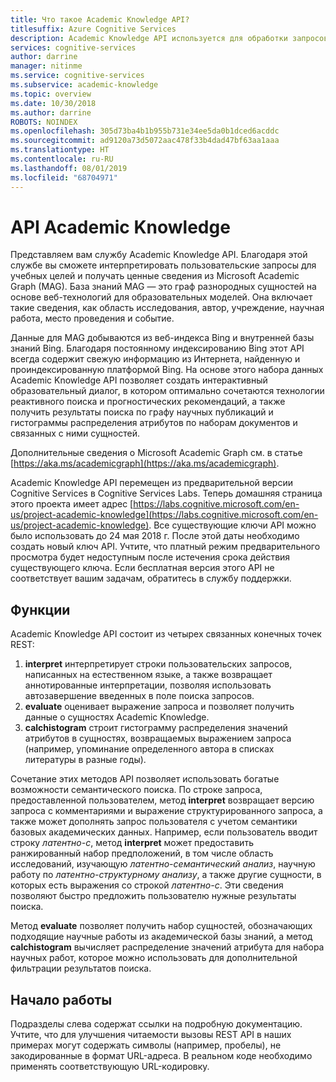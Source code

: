 ```yaml
---
title: Что такое Academic Knowledge API?
titlesuffix: Azure Cognitive Services
description: Academic Knowledge API используется для обработки запросов пользователей и получения подробных сведений из службы Academic Graph.
services: cognitive-services
author: darrine
manager: nitinme
ms.service: cognitive-services
ms.subservice: academic-knowledge
ms.topic: overview
ms.date: 10/30/2018
ms.author: darrine
ROBOTS: NOINDEX
ms.openlocfilehash: 305d73ba4b1b955b731e34ee5da0b1dced6acddc
ms.sourcegitcommit: ad9120a73d5072aac478f33b4dad47bf63aa1aaa
ms.translationtype: HT
ms.contentlocale: ru-RU
ms.lasthandoff: 08/01/2019
ms.locfileid: "68704971"
---
```

# <a name="academic-knowledge-api"></a>API Academic Knowledge

Представляем вам службу Academic Knowledge API. Благодаря этой службе вы сможете интерпретировать пользовательские запросы для учебных целей и получать ценные сведения из Microsoft Academic Graph (MAG). База знаний MAG — это граф разнородных сущностей на основе веб-технологий для образовательных моделей. Она включает такие сведения, как область исследования, автор, учреждение, научная работа, место проведения и событие. 

Данные для MAG добываются из веб-индекса Bing и внутренней базы знаний Bing. Благодаря постоянному индексированию Bing этот API всегда содержит свежую информацию из Интернета, найденную и проиндексированную платформой Bing. На основе этого набора данных Academic Knowledge API позволяет создать интерактивный образовательный диалог, в котором оптимально сочетаются технологии реактивного поиска и прогностических рекомендаций, а также получить результаты поиска по графу научных публикаций и гистограммы распределения атрибутов по наборам документов и связанных с ними сущностей.

Дополнительные сведения о Microsoft Academic Graph см. в статье [https://aka.ms/academicgraph](https://aka.ms/academicgraph).

Academic Knowledge API перемещен из предварительной версии Cognitive Services в Cognitive Services Labs. Теперь домашняя страница этого проекта имеет адрес [https://labs.cognitive.microsoft.com/en-us/project-academic-knowledge](https://labs.cognitive.microsoft.com/en-us/project-academic-knowledge). Все существующие ключи API можно было использовать до 24 мая 2018 г. После этой даты необходимо создать новый ключ API. Учтите, что платный режим предварительного просмотра будет недоступным после истечения срока действия существующего ключа. Если бесплатная версия этого API не соответствует вашим задачам, обратитесь в службу поддержки. 

## <a name="features"></a>Функции
Academic Knowledge API состоит из четырех связанных конечных точек REST:  
  1. **interpret** интерпретирует строки пользовательских запросов, написанных на естественном языке, а также возвращает аннотированные интерпретации, позволяя использовать автозавершение введенных в поле поиска запросов.  
  2. **evaluate** оценивает выражение запроса и позволяет получить данные о сущностях Academic Knowledge.  
  3. **calchistogram** строит гистограмму распределения значений атрибутов в сущностях, возвращаемых выражением запроса (например, упоминание определенного автора в списках литературы в разные годы).  
  
Сочетание этих методов API позволяет использовать богатые возможности семантического поиска. По строке запроса, предоставленной пользователем, метод **interpret** возвращает версию запроса с комментариями и выражение структурированного запроса, а также может дополнять запрос пользователя с учетом семантики базовых академических данных. Например, если пользователь вводит строку *латентно-с*, метод **interpret** может предоставить ранжированный набор предположений, в том числе область исследований, изучающую *латентно-семантический анализ*, научную работу по *латентно-структурному анализу*, а также другие сущности, в которых есть выражения со строкой *латентно-с*. Эти сведения позволяют быстро предложить пользователю нужные результаты поиска.

Метод **evaluate** позволяет получить набор сущностей, обозначающих подходящие научные работы из академической базы знаний, а метод **calchistogram** вычисляет распределение значений атрибута для набора научных работ, которое можно использовать для дополнительной фильтрации результатов поиска.        

## <a name="getting-started"></a>Начало работы 
Подразделы слева содержат ссылки на подробную документацию.  Учтите, что для улучшения читаемости вызовы REST API в наших примерах могут содержать символы (например, пробелы), не закодированные в формат URL-адреса.  В реальном коде необходимо применять соответствующую URL-кодировку.
